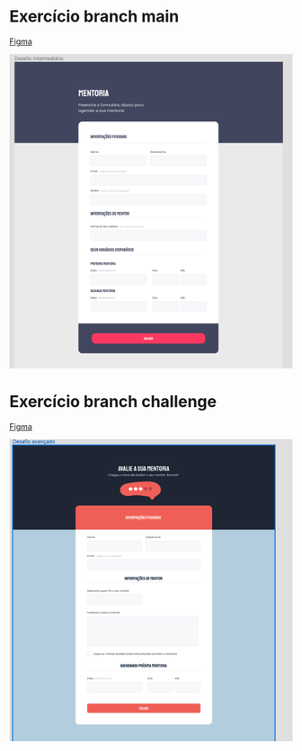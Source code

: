 # Exercício branch main
[Figma](https://www.figma.com/file/zIn1MXnoEAQNxsOzsLahAD/Stage-03---Formul%C3%A1rio-intermedi%C3%A1rio-(Copy)?node-id=3%3A4&t=JLcnXM2TuIb4muVR-0)

<img src="form.png">
<br>

# Exercício branch challenge 
[Figma](https://www.figma.com/file/Cawkd9ce6lImPzPqhexJvS/Stage-03---Formul%C3%A1rio-avan%C3%A7ado-(Copy)?node-id=0%3A1&t=bOVvnIlTWEpbbTTa-0)

<img src="advanced.png">